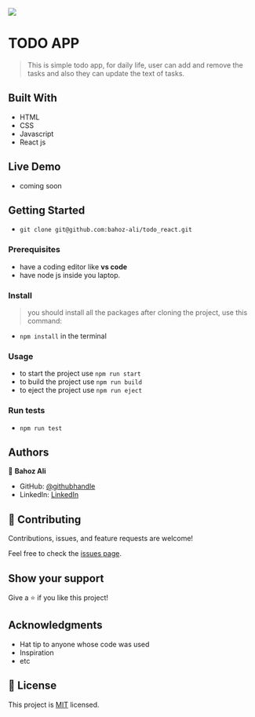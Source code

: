 ![](https://img.shields.io/badge/Microverse-blueviolet)

# TODO APP

> This is simple todo app, for daily life, user can add and remove the tasks and also they can update the text of tasks.

## Built With

- HTML
- CSS
- Javascript
- React js

## Live Demo

- coming soon

## Getting Started

- `git clone git@github.com:bahoz-ali/todo_react.git`

### Prerequisites

- have a coding editor like <b>vs code</b>
- have node js inside you laptop.

### Install

> you should install all the packages after cloning the project, use this command:

- `npm install` in the terminal

### Usage

- to start the project use `npm run start`
- to build the project use `npm run build`
- to eject the project use `npm run eject`

### Run tests

- `npm run test `

## Authors

👤 **Bahoz Ali**

- GitHub: [@githubhandle](https://github.com/bahoz-ali)
- LinkedIn: [LinkedIn](https://linkedin.com/in/bahoz-ali)

## 🤝 Contributing

Contributions, issues, and feature requests are welcome!

Feel free to check the [issues page](../../issues/).

## Show your support

Give a ⭐️ if you like this project!

## Acknowledgments

- Hat tip to anyone whose code was used
- Inspiration
- etc

## 📝 License

This project is [MIT](./MIT.md) licensed.
